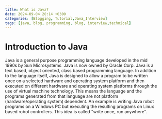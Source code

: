 ```yaml
---
title: What is Java?
date: 2024-09-04 20:14 +0300
categories: [Blogging, Tutorial,Java_Interview]
tags: [java, blog, programming, blog, interview,technical]
---
```


# Introduction to Java
Java is a general purpose programming language developed in the mid 1990s by Sun Microsystems. Java is now owned by Oracle Corp. Java is a text based, object oriented, class based programming language. In addition to the language itself, Java is designed to allow a program to be written once on a selected hardware and operating system platform and then executed on different hardware and operating system platforms through the use of virtual machine technology. This means the language and the programs generated from that language are not platform (hardware/operating system) dependent. An example is writing Java robot programs on a Windows PC but executing the resulting programs on Linux based robot controllers. This idea is called "write once, run anywhere".